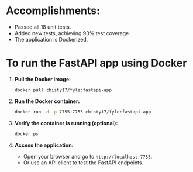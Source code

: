 # Accomplishments:
- Passed all 18 unit tests.
- Added new tests, achieving 93% test coverage.
- The application is Dockerized.


# To run the FastAPI app using Docker

1. **Pull the Docker image:**

    ```bash
    docker pull chisty17/fyle:fastapi-app
    ```

2. **Run the Docker container:**

    ```bash
    docker run -d -p 7755:7755 chisty17/fyle:fastapi-app
    ```

3. **Verify the container is running (optional):**

    ```bash
    docker ps
    ```

4. **Access the application:**

    - Open your browser and go to `http://localhost:7755`.
    - Or use an API client to test the FastAPI endpoints.
